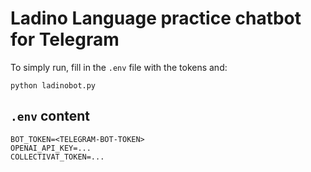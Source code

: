 # Ladino Language practice chatbot for Telegram

To simply run, fill in the `.env` file with the tokens and:

```
python ladinobot.py
```

## `.env` content

```
BOT_TOKEN=<TELEGRAM-BOT-TOKEN>
OPENAI_API_KEY=...
COLLECTIVAT_TOKEN=...
```